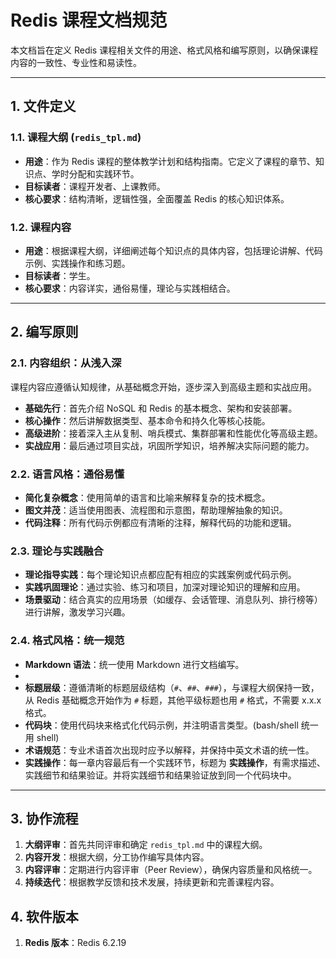 # Redis 课程文档规范

本文档旨在定义 Redis 课程相关文件的用途、格式风格和编写原则，以确保课程内容的一致性、专业性和易读性。

---

## 1. 文件定义

### 1.1. 课程大纲 (`redis_tpl.md`)

- **用途**：作为 Redis 课程的整体教学计划和结构指南。它定义了课程的章节、知识点、学时分配和实践环节。
- **目标读者**：课程开发者、上课教师。
- **核心要求**：结构清晰，逻辑性强，全面覆盖 Redis 的核心知识体系。

### 1.2. 课程内容

- **用途**：根据课程大纲，详细阐述每个知识点的具体内容，包括理论讲解、代码示例、实践操作和练习题。
- **目标读者**：学生。
- **核心要求**：内容详实，通俗易懂，理论与实践相结合。

---

## 2. 编写原则

### 2.1. 内容组织：从浅入深

课程内容应遵循认知规律，从基础概念开始，逐步深入到高级主题和实战应用。

- **基础先行**：首先介绍 NoSQL 和 Redis 的基本概念、架构和安装部署。
- **核心操作**：然后讲解数据类型、基本命令和持久化等核心技能。
- **高级进阶**：接着深入主从复制、哨兵模式、集群部署和性能优化等高级主题。
- **实战应用**：最后通过项目实战，巩固所学知识，培养解决实际问题的能力。

### 2.2. 语言风格：通俗易懂

- **简化复杂概念**：使用简单的语言和比喻来解释复杂的技术概念。
- **图文并茂**：适当使用图表、流程图和示意图，帮助理解抽象的知识。
- **代码注释**：所有代码示例都应有清晰的注释，解释代码的功能和逻辑。

### 2.3. 理论与实践融合

- **理论指导实践**：每个理论知识点都应配有相应的实践案例或代码示例。
- **实践巩固理论**：通过实验、练习和项目，加深对理论知识的理解和应用。
- **场景驱动**：结合真实的应用场景（如缓存、会话管理、消息队列、排行榜等）进行讲解，激发学习兴趣。

### 2.4. 格式风格：统一规范

- **Markdown 语法**：统一使用 Markdown 进行文档编写。
-
- **标题层级**：遵循清晰的标题层级结构（`#`、`##`、`###`），与课程大纲保持一致，从 Redis 基础概念开始作为 `#` 标题，其他平级标题也用 `#` 格式，不需要 x.x.x 格式。
- **代码块**：使用代码块来格式化代码示例，并注明语言类型。(bash/shell 统一用 shell)
- **术语规范**：专业术语首次出现时应予以解释，并保持中英文术语的统一性。
- **实践操作**：每一章内容最后有一个实践环节，标题为 **实践操作**，有需求描述、实践细节和结果验证。并将实践细节和结果验证放到同一个代码块中。

---

## 3. 协作流程

1. **大纲评审**：首先共同评审和确定 `redis_tpl.md` 中的课程大纲。
2. **内容开发**：根据大纲，分工协作编写具体内容。
3. **内容评审**：定期进行内容评审（Peer Review），确保内容质量和风格统一。
4. **持续迭代**：根据教学反馈和技术发展，持续更新和完善课程内容。

## 4. 软件版本

1. **Redis 版本**：Redis 6.2.19